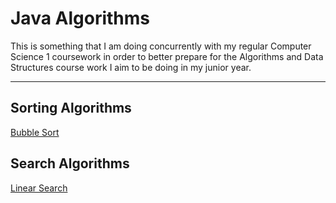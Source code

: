 # Java Algorithms

This is something that I am doing concurrently with my regular Computer Science 1 coursework in order to better prepare for the Algorithms and Data Structures course work I aim to be doing in my junior year.

---

## Sorting Algorithms

[Bubble Sort](./SortingAlgorithms/BubbleSort.java)

## Search Algorithms

[Linear Search](./SearchAlgorithms/LinearSearch.java)
